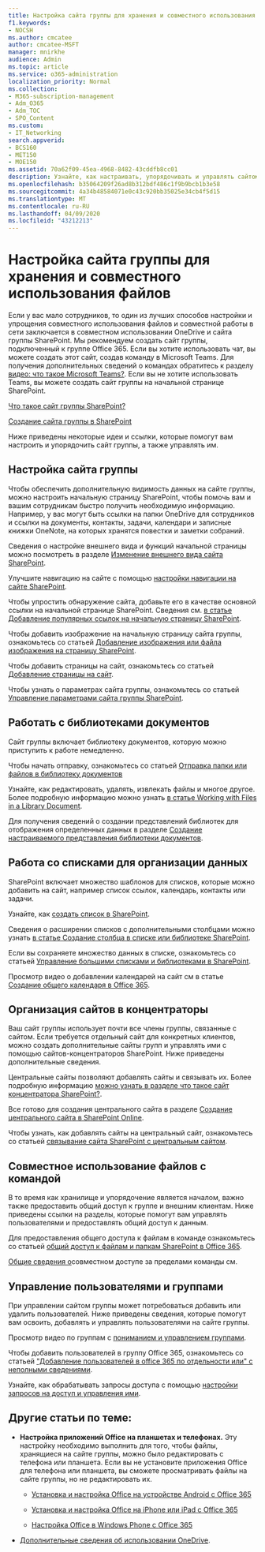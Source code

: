 ```yaml
---
title: Настройка сайта группы для хранения и совместного использования файлов
f1.keywords:
- NOCSH
ms.author: cmcatee
author: cmcatee-MSFT
manager: mnirkhe
audience: Admin
ms.topic: article
ms.service: o365-administration
localization_priority: Normal
ms.collection:
- M365-subscription-management
- Adm_O365
- Adm_TOC
- SPO_Content
ms.custom:
- IT_Networking
search.appverid:
- BCS160
- MET150
- MOE150
ms.assetid: 70a62f09-45ea-4968-8482-43cddfb8cc01
description: Узнайте, как настраивать, упорядочивать и управлять сайтом группы.
ms.openlocfilehash: b35064209f26ad8b312bdf486c1f9b9bcb1b3e58
ms.sourcegitcommit: 4a34b48584071e0c43c920bb35025e34cb4f5d15
ms.translationtype: MT
ms.contentlocale: ru-RU
ms.lasthandoff: 04/09/2020
ms.locfileid: "43212213"
---
```

# <a name="customize-your-team-site-for-file-storage-and-sharing"></a>Настройка сайта группы для хранения и совместного использования файлов

Если у вас мало сотрудников, то один из лучших способов настройки и упрощения совместного использования файлов и совместной работы в сети заключается в совместном использовании OneDrive и сайта группы SharePoint. Мы рекомендуем создать сайт группы, подключенный к группе Office 365. Если вы хотите использовать чат, вы можете создать этот сайт, создав команду в Microsoft Teams. Для получения дополнительных сведений о командах обратитесь к разделу [видео: что такое Microsoft Teams?](https://support.office.com/article/b98d533f-118e-4bae-bf44-3df2470c2b12.aspx). Если вы не хотите использовать Teams, вы можете создать сайт группы на начальной странице SharePoint. 
  
[Что такое сайт группы SharePoint?](https://support.office.com/article/75545757-36c3-46a7-beed-0aaa74f0401e.aspx)
  
[Создание сайта группы в SharePoint](https://support.office.com/article/ef10c1e7-15f3-42a3-98aa-b5972711777d.aspx)
  
Ниже приведены некоторые идеи и ссылки, которые помогут вам настроить и упорядочить сайт группы, а также управлять им. 
  
 
## <a name="customize-your-team-site"></a>Настройка сайта группы

Чтобы обеспечить дополнительную видимость данных на сайте группы, можно настроить начальную страницу SharePoint, чтобы помочь вам и вашим сотрудникам быстро получить необходимую информацию. Например, у вас могут быть ссылки на папки OneDrive для сотрудников и ссылки на документы, контакты, задачи, календари и записные книжки OneNote, на которых хранятся повестки и заметки собраний.
  
Сведения о настройке внешнего вида и функций начальной страницы можно посмотреть в разделе [Изменение внешнего вида сайта SharePoint](https://support.office.com/article/06bbadc3-6b04-4a60-9d14-894f6a170818.aspx).
  
Улучшите навигацию на сайте с помощью [настройки навигации на сайте SharePoint](https://support.office.com/article/3cd61ae7-a9ed-4e1e-bf6d-4655f0bf25ca.aspx).
  
Чтобы упростить обнаружение сайта, добавьте его в качестве основной ссылки на начальной странице SharePoint. Сведения см. [в статье Добавление популярных ссылок на начальную страницу SharePoint](/sharepoint/change-links-list-on-sharepoint-home-page).
  
Чтобы добавить изображение на начальную страницу сайта группы, ознакомьтесь со статьей [Добавление изображения или файла изображения на страницу SharePoint](https://support.office.com/article/4A9B0E98-C89A-4A41-8ADB-B7750DCCCA16.aspx#ID0EAACAAA=SharePoint_Online).
  
Чтобы добавить страницы на сайт, ознакомьтесь со статьей [Добавление страницы на сайт](https://support.office.com/article/b3d46deb-27a6-4b1e-87b8-df851e503dec.aspx).
  
Чтобы узнать о параметрах сайта группы, ознакомьтесь со статьей [Управление параметрами сайта группы SharePoint](https://support.office.com/article/8376034D-D0C7-446E-9178-6AB51C58DF42.aspx).
  
## <a name="work-with-document-libraries"></a>Работать с библиотеками документов

Сайт группы включает библиотеку документов, которую можно приступить к работе немедленно. 

Чтобы начать отправку, ознакомьтесь со статьей [Отправка папки или файлов в библиотеку документов](https://support.office.com/article/eb18fcba-c953-4d45-8d90-8da66edeacdb)
   
Узнайте, как редактировать, удалять, извлекать файлы и многое другое. Более подробную информацию можно узнать [в статье Working with Files in a Library Document](https://support.office.com/article/a9d89171-1673-4892-9dd2-1ca52037dea2.aspx).
  
Для получения сведений о создании представлений библиотек для отображения определенных данных в разделе [Создание настраиваемого представления библиотеки документов](https://support.office.com/article/8f6b08e0-a9a0-4232-9b9b-b374a2ad3da7.aspx).
  
## <a name="work-with-lists-to-organize-data"></a>Работа со списками для организации данных

SharePoint включает множество шаблонов для списков, которые можно добавить на сайт, например список ссылок, календарь, контакты или задачи. 
  
Узнайте, как [создать список в SharePoint](https://support.office.com/article/0D397414-D95F-41EB-ADDD-5E6EFF41B083.aspx#ID0EAAGAAA=Online).
  
Сведения о расширении списков с дополнительными столбцами можно узнать [в статье Создание столбца в списке или библиотеке SharePoint](https://support.office.com/article/2b0361ae-1bd3-41a3-8329-269e5f81cfa2.aspx#ID0EAADAAA=Online).
  
Если вы сохраняете множество данных в списке, ознакомьтесь со статьей [Управление большими списками и библиотеками в SharePoint](https://support.office.com/article/B8588DAE-9387-48C2-9248-C24122F07C59.aspx).
  
Просмотр видео о добавлении календарей на сайт см в статье [Создание общего календаря в Office 365](https://support.office.com/article/61B96006-70E2-4535-A34F-EE4FC772F798.aspx).

## <a name="organize-sites-into-hubs"></a>Организация сайтов в концентраторы

Ваш сайт группы использует почти все члены группы, связанные с сайтом. Если требуется отдельный сайт для конкретных клиентов, можно создать дополнительные сайты групп и управлять ими с помощью сайтов-концентраторов SharePoint. Ниже приведены дополнительные сведения. 
  
Центральные сайты позволяют добавлять сайты и связывать их. Более подробную информацию [можно узнать в разделе что такое сайт концентратора SharePoint?](https://support.office.com/article/fe26ae84-14b7-45b6-a6d1-948b3966427f.aspx).
  
Все готово для создания центрального сайта в разделе [Создание центрального сайта в SharePoint Online](/sharepoint/create-hub-site).
  
Чтобы узнать, как добавлять сайты на центральный сайт, ознакомьтесь со статьей [связывание сайта SharePoint с центральным сайтом](https://support.office.com/article/ae0009fd-af04-4d3d-917d-88edb43efc05.aspx).
  
## <a name="sharing-files-with-the-team"></a>Совместное использование файлов с командой

В то время как хранилище и упорядочение является началом, важно также предоставить общий доступ к группе и внешним клиентам. Ниже приведены ссылки на разделы, которые помогут вам управлять пользователями и предоставлять общий доступ к данным. 
  
Для предоставления общего доступа к файлам в команде ознакомьтесь со статьей [общий доступ к файлам и папкам SharePoint в Office 365](https://support.office.com/article/1fe37332-0f9a-4719-970e-d2578da4941c.aspx).
  
[Общие сведения о](/sharepoint/external-sharing-overview)совместном доступе за пределами команды см.
  
## <a name="managing-users-and-groups"></a>Управление пользователями и группами

При управлении сайтом группы может потребоваться добавить или удалить пользователей. Ниже приведены сведения, которые помогут вам освоить, добавлять и управлять пользователями на сайте группы. 
  
Просмотр видео по группам с [пониманием и управлением группами](https://support.office.com/article/9c1037b7-de0b-41cd-b8f0-79a95aac854d.aspx). 
  
Чтобы добавить пользователей в группу Office 365, ознакомьтесь со статьей ["Добавление пользователей в office 365 по отдельности или" с неполными сведениями](../add-users/add-users.md).
  
Узнайте, как обрабатывать запросы доступа с помощью [настройки запросов на доступ и управления ими](https://support.office.com/article/94B26E0B-2822-49D4-929A-8455698654B3.aspx).
  
## <a name="here-are-more-topics-you-might-be-interested-in"></a>Другие статьи по теме:

- **Настройка приложений Office на планшетах и телефонах.** Эту настройку необходимо выполнить для того, чтобы файлы, хранящиеся на сайте группы, можно было редактировать с телефона или планшета. Если вы не установите приложения Office для телефона или планшета, вы сможете просматривать файлы на сайте группы, но не редактировать их. 
    
  - [Установка и настройка Office на устройстве Android с Office 365](https://support.office.com/article/cafe9d6f-8b0c-4b03-b20a-12438a82a22d.aspx)
    
  - [Установка и настройка Office на iPhone или iPad с Office 365](https://support.office.com/article/9df6d10c-7281-4671-8666-6ca8e339b628.aspx)
    
  - [Настройка Office в Windows Phone с Office 365](https://support.office.com/article/2b7c1b51-a717-45d6-90c9-ee1c1c5ee0b7.aspx)
    
- [Дополнительные сведения об использовании OneDrive](https://go.microsoft.com/fwlink/?LinkID=511458).
    


